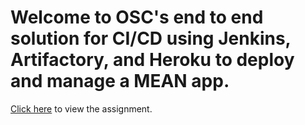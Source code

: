 # Welcome to OSC's end to end solution for CI/CD using Jenkins, Artifactory, and Heroku to deploy and manage a MEAN app.

[Click here](https://order-of-the-stacky-castle.github.io/tts-full-pipeline/project_description.md) to view the assignment.